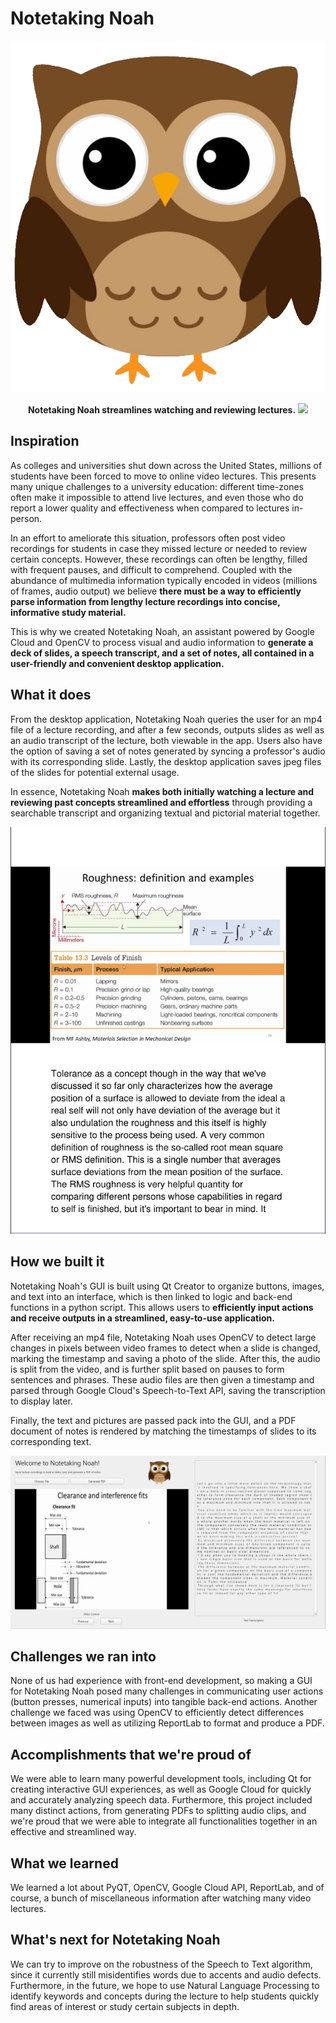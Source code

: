 # Notetaking Noah

!["Notetaking Noah!"](owl.png)

<p align="center">  
  <b>Notetaking Noah streamlines watching and reviewing lectures.</b>

  <img src="https://raw.githubusercontent.com/codyswang/notetaking-noah/master/owl.png">
</p>

## Inspiration
As colleges and universities shut down across the United States, millions of students have been forced to move to online video lectures. This presents many unique challenges to a university education: different time-zones often make it impossible to attend live lectures, and even those who do report a lower quality and effectiveness when compared to lectures in-person. 

In an effort to ameliorate this situation, professors often post video recordings for students in case they missed lecture or needed to review certain concepts. However, these recordings can often be lengthy, filled with frequent pauses, and difficult to comprehend. Coupled with the abundance of multimedia information typically encoded in videos (millions of frames, audio output) we believe **there must be a way to efficiently parse information from lengthy lecture recordings into concise, informative study material.**

This is why we created Notetaking Noah, an assistant powered by Google Cloud and OpenCV to process visual and audio information to **generate a deck of slides, a speech transcript, and a set of notes, all contained in a user-friendly and convenient desktop application.**

## What it does
From the desktop application, Notetaking Noah queries the user for an mp4 file of a lecture recording, and after a few seconds, outputs slides as well as an audio transcript of the lecture, both viewable in the app. Users also have the option of saving a set of notes generated by syncing a professor's audio with its corresponding slide. Lastly, the desktop application saves jpeg files of the slides for potential external usage. 

In essence, Notetaking Noah **makes both initially watching a lecture and reviewing past concepts streamlined and effortless** through providing a searchable transcript and organizing textual and pictorial material together.

!["A PDF generated by Notetaking Noah!"](images/pdf.png)

## How we built it
Notetaking Noah's GUI is built using Qt Creator to organize buttons, images, and text into an interface, which is then linked to logic and back-end functions in a python script. This allows users to **efficiently input actions and receive outputs in a streamlined, easy-to-use application.**

After receiving an mp4 file, Notetaking Noah uses OpenCV to detect large changes in pixels between video frames to detect when a slide is changed, marking the timestamp and saving a photo of the slide. After this, the audio is split from the video, and is further split based on pauses to form sentences and phrases. These audio files are then given a timestamp and parsed through Google Cloud's Speech-to-Text API, saving the transcription to display later. 

Finally, the text and pictures are passed pack into the GUI, and a PDF document of notes is rendered by matching the timestamps of slides to its corresponding text.

!["The UI"](images/ui.png)

## Challenges we ran into
None of us had experience with front-end development, so making a GUI for Notetaking Noah posed many challenges in communicating user actions (button presses, numerical inputs) into tangible back-end actions. Another challenge we faced was using OpenCV to efficiently detect differences between images as well as utilizing ReportLab to format and produce a PDF.

## Accomplishments that we're proud of
We were able to learn many powerful development tools, including Qt for creating interactive GUI experiences, as well as Google Cloud for quickly and accurately analyzing speech data. Furthermore, this project included many distinct actions, from generating PDFs to splitting audio clips, and we're proud that we were able to integrate all functionalities together in an effective and streamlined way.

## What we learned
We learned a lot about PyQT, OpenCV, Google Cloud API, ReportLab, and of course, a bunch of miscellaneous information after watching many video lectures. 

## What's next for Notetaking Noah
We can try to improve on the robustness of the Speech to Text algorithm, since it currently still misidentifies words due to accents and audio defects. Furthermore, in the future, we hope to use Natural Language Processing to identify keywords and concepts during the lecture to help students quickly find areas of interest or study certain subjects in depth.
